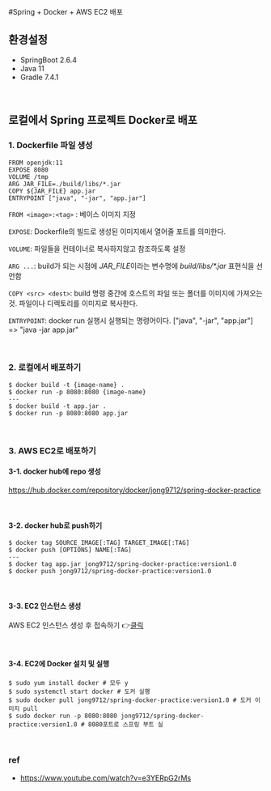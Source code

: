 #Spring + Docker + AWS EC2 배포
## 환경설정
- SpringBoot 2.6.4
- Java 11
- Gradle 7.4.1

<br>

## 로컬에서 Spring 프로젝트 Docker로 배포
### 1. Dockerfile 파일 생성
~~~
FROM openjdk:11
EXPOSE 8080
VOLUME /tmp
ARG JAR_FILE=./build/libs/*.jar
COPY ${JAR_FILE} app.jar
ENTRYPOINT ["java", "-jar", "app.jar"]
~~~ 
`FROM <image>:<tag>` : 베이스 이미지 지정

`EXPOSE`: Dockerfile의 빌드로 생성된 이미지에서 열어줄 포트를 의미한다.

`VOLUME`: 파일들을 컨테이너로 복사하지않고 참조하도록 설정

`ARG ...`: build가 되는 시점에 *JAR_FILE*이라는 변수명에 *build/libs/\*.jar* 표현식을 선언함 

`COPY <src> <dest>`: build 명령 중간에 호스트의 파일 또는 폴더를 이미지에 가져오는 것. 파일이나 디렉토리를 이미지로 복사한다.
  
`ENTRYPOINT`: docker run 실행시 실행되는 명령어이다. ["java", "-jar", "app.jar"]  => "java -jar app.jar"
 
<br>
 
 ### 2. 로컬에서 배포하기
 ~~~
 $ docker build -t {image-name} .
 $ docker run -p 8080:8080 {image-name}
---
 $ docker build -t app.jar .
 $ docker run -p 8080:8080 app.jar
~~~

<br>
 
### 3. AWS EC2로 배포하기 
#### 3-1. docker hub에 repo 생성
https://hub.docker.com/repository/docker/jong9712/spring-docker-practice


<br>

#### 3-2. docker hub로 push하기
~~~
$ docker tag SOURCE_IMAGE[:TAG] TARGET_IMAGE[:TAG]
$ docker push [OPTIONS] NAME[:TAG]
---
$ docker tag app.jar jong9712/spring-docker-practice:version1.0
$ docker push jong9712/spring-docker-practice:version1.0
~~~

<br>

#### 3-3. EC2 인스턴스 생성
AWS EC2 인스턴스 생성 후 접속하기 👉[클릭](loosie.tistory.com/407)

<br>

#### 3-4. EC2에 Docker 설치 및 실행
~~~
$ sudo yum install docker # 모두 y
$ sudo systemctl start docker # 도커 실행 
$ sudo docker pull jong9712/spring-docker-practice:version1.0 # 도커 이미지 pull
$ sudo docker run -p 8080:8080 jong9712/spring-docker-practice:version1.0 # 8080포트로 스프링 부트 실
~~~


<br>

### ref
- https://www.youtube.com/watch?v=e3YERpG2rMs